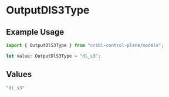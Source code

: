 # OutputDlS3Type

## Example Usage

```typescript
import { OutputDlS3Type } from "cribl-control-plane/models";

let value: OutputDlS3Type = "dl_s3";
```

## Values

```typescript
"dl_s3"
```